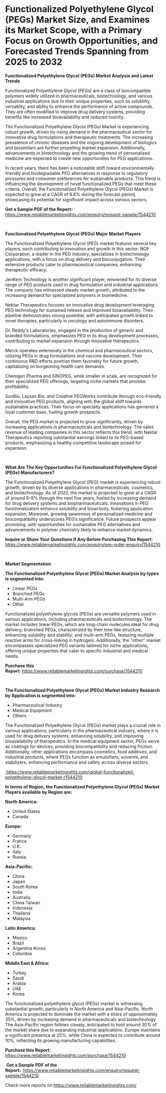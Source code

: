 <p><h1>Functionalized Polyethylene Glycol (PEGs) Market Size, and Examines its Market Scope, with a Primary Focus on Growth Opportunities, and Forecasted Trends Spanning from 2025 to 2032</h1></p><p><strong>Functionalized Polyethylene Glycol (PEGs) Market Analysis and Latest Trends</strong></p>
<p><p>Functionalized Polyethylene Glycol (PEGs) are a class of biocompatible polymers widely utilized in pharmaceuticals, biotechnology, and various industrial applications due to their unique properties, such as solubility, versatility, and ability to enhance the performance of active compounds. They are often modified to improve drug delivery systems, providing benefits like increased bioavailability and reduced toxicity.</p><p>The Functionalized Polyethylene Glycol (PEGs) Market is experiencing robust growth, driven by rising demand in the pharmaceutical sector for innovative drug formulations and therapeutic treatments. The increasing prevalence of chronic diseases and the ongoing development of biologics and biosimilars are further propelling market expansion. Additionally, advancements in biotechnology and the growing trend of personalized medicine are expected to create new opportunities for PEG applications.</p><p>In recent years, there has been a noticeable shift toward environmentally friendly and biodegradable PEG alternatives in response to regulatory pressures and consumer preferences for sustainable products. This trend is influencing the development of novel functionalized PEGs that meet these criteria. Overall, the Functionalized Polyethylene Glycol (PEGs) Market is expected to grow at a CAGR of 8.6% during the forecast period, showcasing its potential for significant impact across various sectors.</p></p>
<p><strong>Get a Sample PDF of the Report:&nbsp;</strong> <a href="https://www.reliablemarketinsights.com/enquiry/request-sample/1544210?utm_campaign=2636&utm_medium=2&utm_source=Github&utm_content=ia&utm_term=02042025&utm_id=functionalized-polyethylene-glycol-pegs">https://www.reliablemarketinsights.com/enquiry/request-sample/1544210</a></p>
<p>&nbsp;</p>
<p><strong>Functionalized Polyethylene Glycol (PEGs) Major Market Players</strong></p>
<p><p>The Functionalized Polyethylene Glycol (PEG) market features several key players, each contributing to innovation and growth in this sector. NOF Corporation, a leader in the PEG industry, specializes in biotechnology applications, with a focus on drug delivery and bioconjugation. Their extensive products cater to pharmaceutical companies, enhancing therapeutic efficacy.</p><p>JenKem Technology is another significant player, renowned for its diverse range of PEG products used in drug formulation and industrial applications. The company has witnessed steady market growth, attributed to the increasing demand for specialized polymers in biomedicine.</p><p>Nektar Therapeutics focuses on innovative drug development leveraging PEG technology for sustained release and improved bioavailability. Their pipeline demonstrates strong potential, with anticipated growth linked to novel therapies, particularly in oncology and autoimmune disorders.</p><p>Dr. Reddy's Laboratories, engaged in the production of generic and branded formulations, emphasizes PEG in its drug development processes, contributing to market expansion through innovative therapeutics.</p><p>Merck operates extensively in the chemical and pharmaceutical sectors, utilizing PEGs in drug formulations and vaccine development. Their continuous R&D efforts position them favorably for future growth, capitalizing on burgeoning health care demands.</p><p>Chemgen Pharma and SINOPEG, while smaller in scale, are recognized for their specialized PEG offerings, targeting niche markets that promise profitability.</p><p>SunBio, Laysan Bio, and Creative PEGWorks contribute through eco-friendly and innovative PEG products, aligning with the global shift towards sustainable practices. Their focus on specialty applications has garnered a loyal customer base, fueling growth prospects.</p><p>Overall, the PEG market is projected to grow significantly, driven by increasing applications in pharmaceuticals and biotechnology. The sales revenue of leading companies in this sector reflects this trend, with Nektar Therapeutics reporting substantial earnings linked to its PEG-based products, emphasizing a healthy competitive landscape poised for expansion.</p></p>
<p>&nbsp;</p>
<p><strong>What Are The Key Opportunities For Functionalized Polyethylene Glycol (PEGs) Manufacturers?</strong></p>
<p><p>The Functionalized Polyethylene Glycol (PEG) market is experiencing robust growth, driven by its diverse applications in pharmaceuticals, cosmetics, and biotechnology. As of 2023, the market is projected to grow at a CAGR of around 6-8% through the next five years, fueled by increasing demand for drug delivery systems and biopharmaceuticals. Innovations in PEG functionalization enhance solubility and bioactivity, fostering application expansion. Moreover, growing awareness of personalized medicine and biocompatibility underscores PEG’s significance. Future prospects appear promising, with opportunities for sustainable PEG alternatives and advancements in polymer chemistry likely to enhance market dynamics.</p></p>
<p><strong>Inquire or Share Your Questions If Any Before Purchasing This Report:</strong> <a href="https://www.reliablemarketinsights.com/enquiry/pre-order-enquiry/1544210?utm_campaign=2636&utm_medium=2&utm_source=Github&utm_content=ia&utm_term=02042025&utm_id=functionalized-polyethylene-glycol-pegs">https://www.reliablemarketinsights.com/enquiry/pre-order-enquiry/1544210</a></p>
<p>&nbsp;</p>
<p><strong>Market Segmentation</strong></p>
<p><strong>The Functionalized Polyethylene Glycol (PEGs) Market Analysis by types is segmented into:</strong></p>
<p><ul><li>Linear PEGs</li><li>Branched PEGs</li><li>Multi-Arm PEGs</li><li>Other</li></ul></p>
<p><p>Functionalized polyethylene glycols (PEGs) are versatile polymers used in various applications, including pharmaceuticals and biotechnology. The market includes linear PEGs, which are long-chain molecules ideal for drug delivery; branched PEGs, characterized by their tree-like structure, enhancing solubility and stability; and multi-arm PEGs, featuring multiple reactive arms for cross-linking in hydrogels. Additionally, the "other" market encompasses specialized PEG variants tailored for niche applications, offering unique properties that cater to specific industrial and medical needs.</p></p>
<p><strong>Purchase this Report:&nbsp;</strong><a href="https://www.reliablemarketinsights.com/purchase/1544210?utm_campaign=2636&utm_medium=2&utm_source=Github&utm_content=ia&utm_term=02042025&utm_id=functionalized-polyethylene-glycol-pegs">https://www.reliablemarketinsights.com/purchase/1544210</a></p>
<p>&nbsp;</p>
<p><strong>The Functionalized Polyethylene Glycol (PEGs) Market Industry Research by Application is segmented into:</strong></p>
<p><ul><li>Pharmaceutical Industry</li><li>Medical Equipment</li><li>Others</li></ul></p>
<p><p>The Functionalized Polyethylene Glycol (PEGs) market plays a crucial role in various applications, particularly in the pharmaceutical industry, where it is used for drug delivery systems, enhancing solubility, and improving bioavailability of therapeutics. In the medical equipment sector, PEGs serve as coatings for devices, providing biocompatibility and reducing friction. Additionally, other applications encompass cosmetics, food additives, and industrial products, where PEGs function as emulsifiers, solvents, and stabilizers, enhancing performance and safety across diverse sectors.</p></p>
<p><a href="https://www.reliablemarketinsights.com/global-functionalized-polyethylene-glycol-market-r1544210?utm_campaign=2636&utm_medium=2&utm_source=Github&utm_content=ia&utm_term=02042025&utm_id=functionalized-polyethylene-glycol-pegs">&nbsp;https://www.reliablemarketinsights.com/global-functionalized-polyethylene-glycol-market-r1544210</a></p>
<p><strong>In terms of Region, the Functionalized Polyethylene Glycol (PEGs) Market Players available by Region are:</strong></p>
<p>
    <p> <strong> North America: </strong>
        <ul>
            <li>United States</li>
            <li>Canada</li>
        </ul>
        </p> 
    <p> <strong> Europe: </strong>
        <ul>
            <li>Germany</li>
            <li>France</li>
            <li>U.K.</li>
            <li>Italy</li>
            <li>Russia</li>
        </ul>
        </p> 
    <p> <strong> Asia-Pacific: </strong>
        <ul>
            <li>China</li>
            <li>Japan</li>
            <li>South Korea</li>
            <li>India</li>
            <li>Australia</li>
            <li>China Taiwan</li>
            <li>Indonesia</li>
            <li>Thailand</li>
            <li>Malaysia</li>
        </ul>
        </p> 
    <p> <strong> Latin America: </strong>
        <ul>
            <li>Mexico</li>
            <li>Brazil</li>
            <li>Argentina Korea</li>
            <li>Colombia</li>
        </ul>
        </p> 
    <p> <strong> Middle East & Africa: </strong>
        <ul>
            <li>Turkey</li>
            <li>Saudi</li>
            <li>Arabia</li>
            <li>UAE</li>
            <li>Korea</li>
        </ul>
    </p>
    </p>
<p><p>The functionalized polyethylene glycol (PEGs) market is witnessing substantial growth, particularly in North America and Asia-Pacific. North America is projected to dominate the market with a share of approximately 35%, driven by increasing demand in pharmaceuticals and biotechnology. The Asia-Pacific region follows closely, anticipated to hold around 30% of the market share due to expanding industrial applications. Europe maintains a significant presence at 25%, while China is expected to contribute around 10%, reflecting its growing manufacturing capabilities.</p></p>
<p><strong>Purchase this Report: </strong><a href="https://www.reliablemarketinsights.com/purchase/1544210?utm_campaign=2636&utm_medium=2&utm_source=Github&utm_content=ia&utm_term=02042025&utm_id=functionalized-polyethylene-glycol-pegs">https://www.reliablemarketinsights.com/purchase/1544210</a></p>
<p>&nbsp;<strong>Get a Sample PDF of the Report:&nbsp;&nbsp;</strong><a href="https://www.reliablemarketinsights.com/enquiry/request-sample/1544210?utm_campaign=2636&utm_medium=2&utm_source=Github&utm_content=ia&utm_term=02042025&utm_id=functionalized-polyethylene-glycol-pegs">https://www.reliablemarketinsights.com/enquiry/request-sample/1544210</a></p>
<p><strong></strong></p>
<p>Check more reports on <a href="https://www.reliablemarketinsights.com/?utm_campaign=2636&utm_medium=2&utm_source=Github&utm_content=ia&utm_term=02042025&utm_id=functionalized-polyethylene-glycol-pegs">https://www.reliablemarketinsights.com/</a></p>